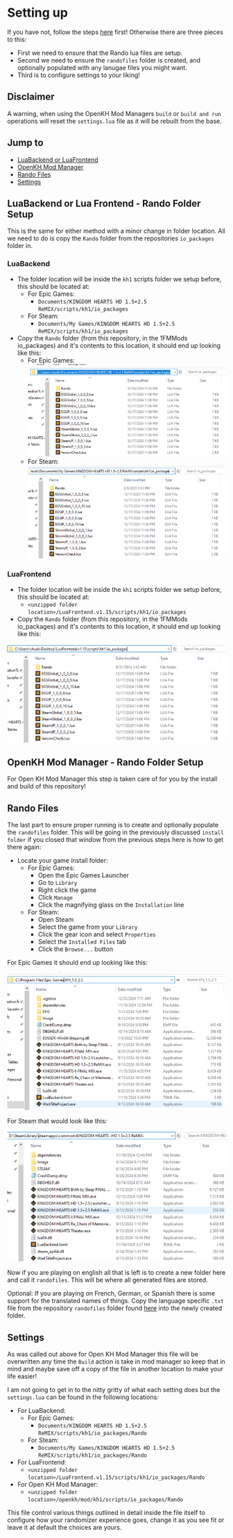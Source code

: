 # Setting up
If you have not, follow the steps [here](LUA.md) first! Otherwise there are three pieces to this:
- First we need to ensure that the Rando lua files are setup.
- Second we need to ensure the `randofiles` folder is created, and optionally populated with any lanugae files you might want.
- Third is to configure settings to your liking!

## Disclaimer
A warning, when using the OpenKH Mod Managers `build` or `build and run` operations will reset the `settings.lua` file as it will be rebuilt from the base.


## Jump to
- [LuaBackend or LuaFrontend](#lblf)
- [OpenKH Mod Manager](#omm)
- [Rando Files](#rfiles)
- [Settings](#set)

## <a name="lblf"></a>LuaBackend or Lua Frontend - Rando Folder Setup

This is the same for either method with a minor change in folder location. All we need to do is copy the `Rando` folder from the repositories `io_packages` folder in.

### LuaBackend

- The folder location will be inside the `kh1` scripts folder we setup before, this should be located at:
	- For Epic Games:
		- `Documents/KINGDOM HEARTS HD 1.5+2.5 ReMIX/scripts/kh1/io_packages`
	- For Steam:
		- `Documents/My Games/KINGDOM HEARTS HD 1.5+2.5 ReMIX/scripts/kh1/io_packages`
- Copy the `Rando` folder (from this repository, in the 1FMMods io_packages) and it's contents to this location, it should end up looking like this:
	- For Epic Games:
		![image](images/backend_epic_io_packages.png)
	- For Steam:
		![image](images/backend_steam_io_packages.png)

### LuaFrontend

- The folder location will be inside the `kh1` scripts folder we setup before, this should be located at:
	- `<unzipped folder location>/LuaFrontend.v1.15/scripts/kh1/io_packages`
- Copy the `Rando` folder (from this repository, in the 1FMMods io_packages) and it's contents to this location, it should end up looking like this:

![image](images/frontend_io_packages.png)

## <a name="omm"></a>OpenKH Mod Manager - Rando Folder Setup

For Open KH Mod Manager this step is taken care of for you by the install and build of this repository!

## <a name="rfiles"></a>Rando Files

The last part to ensure proper running is to create and optionally populate the `randofiles` folder. This will be going in the previously discussed `install folder` if you closed that window from the previous steps here is how to get there again:

- Locate your game install folder:
	- For Epic Games:
		- Open the Epic Games Launcher
		- Go to `Library`
		- Right click the game
		- Click `Manage`
		- Click the magnifying glass on the `Installation` line
	- For Steam:
		- Open Steam
		- Select the game from your `Library`
		- Click the gear icon and select `Properties`
		- Select the `Installed Files` tab
		- Click the `Browse...` button

For Epic Games it should end up looking like this:

![image](images/epic_install.png)

For Steam that would look like this:

![image](images/steam_install.png)

Now if you are playing on english all that is left is to create a new folder here and call it `randofiles`. This will be where all generated files are stored.

Optional: If you are playing on French, German, or Spanish there is some support for the translated names of things. Copy the language specific `.txt` file from the repository `randofiles` folder found [here](1FMMods/randofiles) into the newly created folder.

## <a name="set"></a> Settings

As was called out above for Open KH Mod Manager this file will be overwritten any time the `Build` action is take in mod manager so keep that in mind and maybe save off a copy of the file in another location to make your life easier!

I am not going to get in to the nitty gritty of what each setting does but the `settings.lua` can be found in the following locations:
- For LuaBackend:
	- For Epic Games:
		- `Documents/KINGDOM HEARTS HD 1.5+2.5 ReMIX/scripts/kh1/io_packages/Rando`
	- For Steam:
		- `Documents/My Games/KINGDOM HEARTS HD 1.5+2.5 ReMIX/scripts/kh1/io_packages/Rando`
- For LuaFrontend:
	- `<unzipped folder location>/LuaFrontend.v1.15/scripts/kh1/io_packages/Rando`
- For Open KH Mod Manager:
	- `<unzipped folder location>/openkh/mod/kh1/scripts/io_packages/Rando`

This file control various things outlined in detail inside the file itself to configure how your randomizer experience goes, change it as you see fit or leave it at default the choices are yours.
